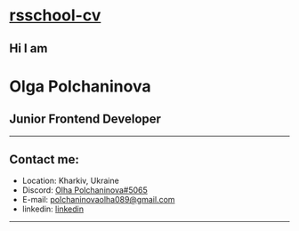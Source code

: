 # [rsschool-cv](адрес "https://github.com/Polchaninova/rsschool-cv/branches")

## **Hi I am**

# **Olga Polchaninova**

## **Junior Frontend Developer**

---

## **Contact me:**

- Location: Kharkiv, Ukraine
- Discord: [Olha Polchaninova#5065](адрес "https://discord.com/")
- E-mail: polchaninovaolha089@gmail.com
- linkedin: [linkedin](адрес "https://www.linkedin.com")

---
